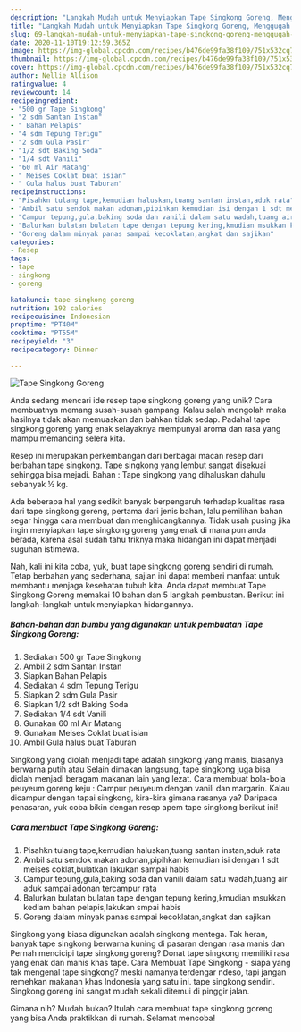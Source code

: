 ```yaml
---
description: "Langkah Mudah untuk Menyiapkan Tape Singkong Goreng, Menggugah Selera"
title: "Langkah Mudah untuk Menyiapkan Tape Singkong Goreng, Menggugah Selera"
slug: 69-langkah-mudah-untuk-menyiapkan-tape-singkong-goreng-menggugah-selera
date: 2020-11-10T19:12:59.365Z
image: https://img-global.cpcdn.com/recipes/b476de99fa38f109/751x532cq70/tape-singkong-goreng-foto-resep-utama.jpg
thumbnail: https://img-global.cpcdn.com/recipes/b476de99fa38f109/751x532cq70/tape-singkong-goreng-foto-resep-utama.jpg
cover: https://img-global.cpcdn.com/recipes/b476de99fa38f109/751x532cq70/tape-singkong-goreng-foto-resep-utama.jpg
author: Nellie Allison
ratingvalue: 4
reviewcount: 14
recipeingredient:
- "500 gr Tape Singkong"
- "2 sdm Santan Instan"
- " Bahan Pelapis"
- "4 sdm Tepung Terigu"
- "2 sdm Gula Pasir"
- "1/2 sdt Baking Soda"
- "1/4 sdt Vanili"
- "60 ml Air Matang"
- " Meises Coklat buat isian"
- " Gula halus buat Taburan"
recipeinstructions:
- "Pisahkn tulang tape,kemudian haluskan,tuang santan instan,aduk rata"
- "Ambil satu sendok makan adonan,pipihkan kemudian isi dengan 1 sdt meises coklat,bulatkan lakukan sampai habis"
- "Campur tepung,gula,baking soda dan vanili dalam satu wadah,tuang air aduk sampai adonan tercampur rata"
- "Balurkan bulatan bulatan tape dengan tepung kering,kmudian msukkan kedlam bahan pelapis,lakukan smpai habis"
- "Goreng dalam minyak panas sampai kecoklatan,angkat dan sajikan"
categories:
- Resep
tags:
- tape
- singkong
- goreng

katakunci: tape singkong goreng 
nutrition: 192 calories
recipecuisine: Indonesian
preptime: "PT40M"
cooktime: "PT55M"
recipeyield: "3"
recipecategory: Dinner

---
```



![Tape Singkong Goreng](https://img-global.cpcdn.com/recipes/b476de99fa38f109/751x532cq70/tape-singkong-goreng-foto-resep-utama.jpg)

Anda sedang mencari ide resep tape singkong goreng yang unik? Cara membuatnya memang susah-susah gampang. Kalau salah mengolah maka hasilnya tidak akan memuaskan dan bahkan tidak sedap. Padahal tape singkong goreng yang enak selayaknya mempunyai aroma dan rasa yang mampu memancing selera kita.

Resep ini merupakan perkembangan dari berbagai macan resep dari berbahan tape singkong. Tape singkong yang lembut sangat disekuai sehingga bisa mejadi. Bahan : Tape singkong yang dihaluskan dahulu sebanyak ½ kg.

Ada beberapa hal yang sedikit banyak berpengaruh terhadap kualitas rasa dari tape singkong goreng, pertama dari jenis bahan, lalu pemilihan bahan segar hingga cara membuat dan menghidangkannya. Tidak usah pusing jika ingin menyiapkan tape singkong goreng yang enak di mana pun anda berada, karena asal sudah tahu triknya maka hidangan ini dapat menjadi suguhan istimewa.


Nah, kali ini kita coba, yuk, buat tape singkong goreng sendiri di rumah. Tetap berbahan yang sederhana, sajian ini dapat memberi manfaat untuk membantu menjaga kesehatan tubuh kita. Anda dapat membuat Tape Singkong Goreng memakai 10 bahan dan 5 langkah pembuatan. Berikut ini langkah-langkah untuk menyiapkan hidangannya.

<!--inarticleads1-->

##### Bahan-bahan dan bumbu yang digunakan untuk pembuatan Tape Singkong Goreng:

1. Sediakan 500 gr Tape Singkong
1. Ambil 2 sdm Santan Instan
1. Siapkan  Bahan Pelapis
1. Sediakan 4 sdm Tepung Terigu
1. Siapkan 2 sdm Gula Pasir
1. Siapkan 1/2 sdt Baking Soda
1. Sediakan 1/4 sdt Vanili
1. Gunakan 60 ml Air Matang
1. Gunakan  Meises Coklat buat isian
1. Ambil  Gula halus buat Taburan


Singkong yang diolah menjadi tape adalah singkong yang manis, biasanya berwarna putih atau Selain dimakan langsung, tape singkong juga bisa diolah menjadi beragam makanan lain yang lezat. Cara membuat bola-bola peuyeum goreng keju : Campur peuyeum dengan vanili dan margarin. Kalau dicampur dengan tapai singkong, kira-kira gimana rasanya ya? Daripada penasaran, yuk coba bikin dengan resep apem tape singkong berikut ini! 

<!--inarticleads2-->

##### Cara membuat Tape Singkong Goreng:

1. Pisahkn tulang tape,kemudian haluskan,tuang santan instan,aduk rata
1. Ambil satu sendok makan adonan,pipihkan kemudian isi dengan 1 sdt meises coklat,bulatkan lakukan sampai habis
1. Campur tepung,gula,baking soda dan vanili dalam satu wadah,tuang air aduk sampai adonan tercampur rata
1. Balurkan bulatan bulatan tape dengan tepung kering,kmudian msukkan kedlam bahan pelapis,lakukan smpai habis
1. Goreng dalam minyak panas sampai kecoklatan,angkat dan sajikan


Singkong yang biasa digunakan adalah singkong mentega. Tak heran, banyak tape singkong berwarna kuning di pasaran dengan rasa manis dan Pernah mencicipi tape singkong goreng? Donat tape singkong memiliki rasa yang enak dan manis khas tape. Cara Membuat Tape Singkong - siapa yang tak mengenal tape singkong? meski namanya terdengar ndeso, tapi jangan remehkan makanan khas Indonesia yang satu ini. tape singkong sendiri. Singkong goreng ini sangat mudah sekali ditemui di pinggir jalan. 

Gimana nih? Mudah bukan? Itulah cara membuat tape singkong goreng yang bisa Anda praktikkan di rumah. Selamat mencoba!
